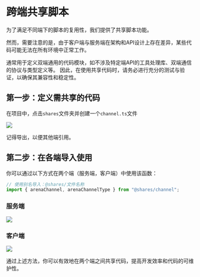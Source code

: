 # 跨端共享脚本
为了满足不同端下的脚本的复用性，我们提供了共享脚本功能。

然而，需要注意的是，由于客户端与服务端在架构和API设计上存在差异，某些代码可能无法在所有环境中正常工作。

通常用于定义双端通用的代码模块，如不涉及特定端API的工具处理库、双端通信的协议与类型定义等。
因此，在使用共享代码时，请务必进行充分的测试与验证，以确保其兼容性和稳定性。

## 第一步：定义需共享的代码
在项目中，点击`shares`文件夹并创建一个`channel.ts`文件

![](/QQ20241022-200703.png)

记得导出，以便其他端引用。

## 第二步：在各端导入使用

你可以通过以下方式在两个端（服务端，客户端）中使用该函数：

```typescript
// 使用别名导入：@shares/文件名称
import { arenaChannel, arenaChannelType } from "@shares/channel";
```

### 服务端
![](/QQ20241022-200831.png)

### 客户端
![](/QQ20241022-200906.png)

通过上述方法，你可以有效地在两个端之间共享代码，提高开发效率和代码的可维护性。
